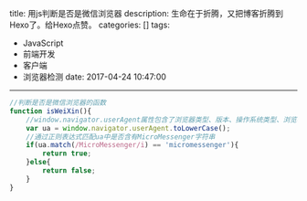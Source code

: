 title: 用js判断是否是微信浏览器
description: 生命在于折腾，又把博客折腾到Hexo了。给Hexo点赞。
categories: []
tags: 
 - JavaScript
 - 前端开发
 - 客户端
 - 浏览器检测
date: 2017-04-24 10:47:00
---

```javascript
//判断是否是微信浏览器的函数
function isWeiXin(){
    //window.navigator.userAgent属性包含了浏览器类型、版本、操作系统类型、浏览器引擎类型等信息，这个属性可以用来判断浏览器类型
    var ua = window.navigator.userAgent.toLowerCase();
    //通过正则表达式匹配ua中是否含有MicroMessenger字符串
    if(ua.match(/MicroMessenger/i) == 'micromessenger'){
        return true;
    }else{
        return false;
    }
}
```